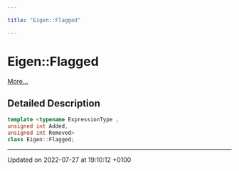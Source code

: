 ```yaml
---

title: "Eigen::Flagged"

---
```


# Eigen::Flagged



 [More...](#detailed-description)

## Detailed Description

```cpp
template <typename ExpressionType ,
unsigned int Added,
unsigned int Removed>
class Eigen::Flagged;
```

-------------------------------

Updated on 2022-07-27 at 19:10:12 +0100